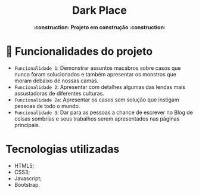 <h1 align="center"> Dark Place </h1>

<h4 align="center"> 
    :construction:  Projeto em construção  :construction:
</h4>

# :hammer: Funcionalidades do projeto

- `Funcionalidade 1`: Demonstrar assuntos macabros sobre casos que nunca foram solucionados e também apresentar os monstros que moram debaixo de nossas camas.
- `Funcionalidade 2`: Apresentar com detalhes algumas das lendas mais assustadoras de diferentes culturas.
- `Funcionalidade 2a`: Apresentar os casos sem solução que instigam pessoas de todo o mundo. 
- `Funcionalidade 3`: Dar para as pessoas a chance de escrever no Blog de coisas sombrias e seus trabalhos serem apresentados nas páginas principais. 

# Tecnologias utilizadas

- HTML5;
- CSS3;
- Javascript;
- Bootstrap.
